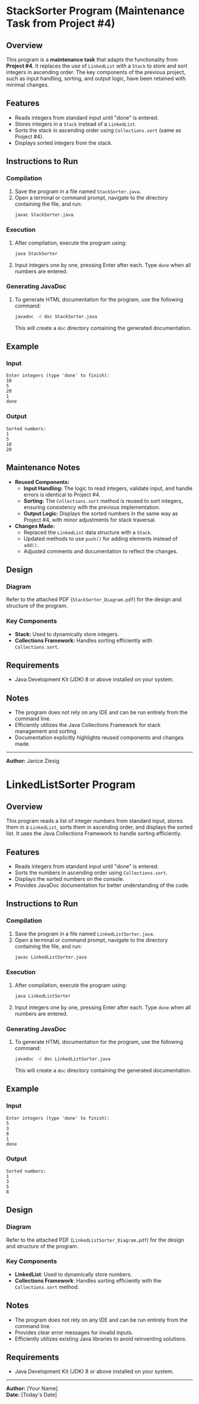 
# StackSorter Program (Maintenance Task from Project #4)

## Overview
This program is a **maintenance task** that adapts the functionality from **Project #4**. 
It replaces the use of `LinkedList` with a `Stack` to store and sort integers in ascending order. The key components of the previous project, such as input handling, sorting, and output logic, have been retained with minimal changes.

## Features
- Reads integers from standard input until "done" is entered.
- Stores integers in a `Stack` instead of a `LinkedList`.
- Sorts the stack in ascending order using `Collections.sort` (same as Project #4).
- Displays sorted integers from the stack.

## Instructions to Run

### Compilation
1. Save the program in a file named `StackSorter.java`.
2. Open a terminal or command prompt, navigate to the directory containing the file, and run:
   ```bash
   javac StackSorter.java
   ```

### Execution
1. After compilation, execute the program using:
   ```bash
   java StackSorter
   ```

2. Input integers one by one, pressing Enter after each. Type `done` when all numbers are entered.

### Generating JavaDoc
1. To generate HTML documentation for the program, use the following command:
   ```bash
   javadoc -d doc StackSorter.java
   ```

   This will create a `doc` directory containing the generated documentation.

## Example

### Input
```
Enter integers (type 'done' to finish):
10
5
20
1
done
```

### Output
```
Sorted numbers:
1
5
10
20
```

## Maintenance Notes
- **Reused Components:**
  - **Input Handling:** The logic to read integers, validate input, and handle errors is identical to Project #4.
  - **Sorting:** The `Collections.sort` method is reused to sort integers, ensuring consistency with the previous implementation.
  - **Output Logic:** Displays the sorted numbers in the same way as Project #4, with minor adjustments for stack traversal.
- **Changes Made:**
  - Replaced the `LinkedList` data structure with a `Stack`.
  - Updated methods to use `push()` for adding elements instead of `add()`.
  - Adjusted comments and documentation to reflect the changes.

## Design
### Diagram
Refer to the attached PDF (`StackSorter_Diagram.pdf`) for the design and structure of the program.

### Key Components
- **Stack:** Used to dynamically store integers.
- **Collections Framework:** Handles sorting efficiently with `Collections.sort`.

## Requirements
- Java Development Kit (JDK) 8 or above installed on your system.

## Notes
- The program does not rely on any IDE and can be run entirely from the command line.
- Efficiently utilizes the Java Collections Framework for stack management and sorting.
- Documentation explicitly highlights reused components and changes made.

---

**Author:** Janice Ziesig


# LinkedListSorter Program

## Overview
This program reads a list of integer numbers from standard input, stores them in a `LinkedList`, sorts them in ascending order, and displays the sorted list. It uses the Java Collections Framework to handle sorting efficiently.

## Features
- Reads integers from standard input until "done" is entered.
- Sorts the numbers in ascending order using `Collections.sort`.
- Displays the sorted numbers on the console.
- Provides JavaDoc documentation for better understanding of the code.

## Instructions to Run

### Compilation
1. Save the program in a file named `LinkedListSorter.java`.
2. Open a terminal or command prompt, navigate to the directory containing the file, and run:
   ```bash
   javac LinkedListSorter.java
   ```

### Execution
1. After compilation, execute the program using:
   ```bash
   java LinkedListSorter
   ```

2. Input integers one by one, pressing Enter after each. Type `done` when all numbers are entered.

### Generating JavaDoc
1. To generate HTML documentation for the program, use the following command:
   ```bash
   javadoc -d doc LinkedListSorter.java
   ```

   This will create a `doc` directory containing the generated documentation.

## Example

### Input
```
Enter integers (type 'done' to finish):
5
3
8
1
done
```

### Output
```
Sorted numbers:
1
3
5
8
```

## Design
### Diagram
Refer to the attached PDF (`LinkedListSorter_Diagram.pdf`) for the design and structure of the program.

### Key Components
- **LinkedList**: Used to dynamically store numbers.
- **Collections Framework**: Handles sorting efficiently with the `Collections.sort` method.

## Notes
- The program does not rely on any IDE and can be run entirely from the command line.
- Provides clear error messages for invalid inputs.
- Efficiently utilizes existing Java libraries to avoid reinventing solutions.

## Requirements
- Java Development Kit (JDK) 8 or above installed on your system.

---

**Author:** [Your Name]  
**Date:** [Today's Date]

 
